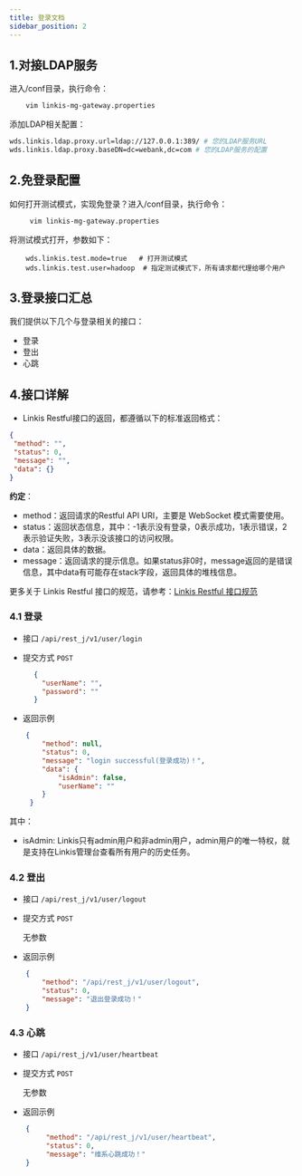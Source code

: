 ```yaml
---
title: 登录文档
sidebar_position: 2
---
```




## 1.对接LDAP服务

进入/conf目录，执行命令：

```bash
    vim linkis-mg-gateway.properties
```    

添加LDAP相关配置：
```bash
wds.linkis.ldap.proxy.url=ldap://127.0.0.1:389/ # 您的LDAP服务URL
wds.linkis.ldap.proxy.baseDN=dc=webank,dc=com # 您的LDAP服务的配置    
```    
    
## 2.免登录配置

如何打开测试模式，实现免登录？进入/conf目录，执行命令：

```bash
     vim linkis-mg-gateway.properties
```

将测试模式打开，参数如下：

```shell
    wds.linkis.test.mode=true   # 打开测试模式
    wds.linkis.test.user=hadoop  # 指定测试模式下，所有请求都代理给哪个用户
```

## 3.登录接口汇总

我们提供以下几个与登录相关的接口：

 - 登录
 - 登出
 - 心跳
 

## 4.接口详解

- Linkis Restful接口的返回，都遵循以下的标准返回格式：

```json
{
 "method": "",
 "status": 0,
 "message": "",
 "data": {}
}
```

**约定**：

 - method：返回请求的Restful API URI，主要是 WebSocket 模式需要使用。
 - status：返回状态信息，其中：-1表示没有登录，0表示成功，1表示错误，2表示验证失败，3表示没该接口的访问权限。
 - data：返回具体的数据。
 - message：返回请求的提示信息。如果status非0时，message返回的是错误信息，其中data有可能存在stack字段，返回具体的堆栈信息。 
 
更多关于 Linkis Restful 接口的规范，请参考：[Linkis Restful 接口规范](../development/development-specification/api)

### 4.1 登录

- 接口 `/api/rest_j/v1/user/login`

- 提交方式 `POST`

```json
      {
        "userName": "",
        "password": ""
      }
```

- 返回示例

```json
    {
        "method": null,
        "status": 0,
        "message": "login successful(登录成功)！",
        "data": {
            "isAdmin": false,
            "userName": ""
        }
     }
```

其中：

 - isAdmin: Linkis只有admin用户和非admin用户，admin用户的唯一特权，就是支持在Linkis管理台查看所有用户的历史任务。

### 4.2 登出

- 接口 `/api/rest_j/v1/user/logout`

- 提交方式 `POST`

  无参数

- 返回示例

```json
    {
        "method": "/api/rest_j/v1/user/logout",
        "status": 0,
        "message": "退出登录成功！"
    }
```

### 4.3 心跳

- 接口 `/api/rest_j/v1/user/heartbeat`

- 提交方式 `POST`

  无参数

- 返回示例

```json
    {
         "method": "/api/rest_j/v1/user/heartbeat",
         "status": 0,
         "message": "维系心跳成功！"
    }
```
